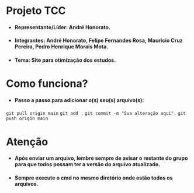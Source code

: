 # **Projeto TCC**



- #### Representante/Líder: André Honorato.




- #### **Integrantes: André Honorato, Felipe Fernandes Rosa, Mauricio Cruz Pereira, Pedro Henrique Morais Mota.**




- #### Tema: Site para otimização dos estudos.



# Como funciona?

- #### Passo a passo para adicionar o(s) seu(s) arquivo(s): 
`git pull origin main`
`git add .`
`git commit -m "Sua alteração aqui".`
`git push origin main`


# Atenção


- #### Após enviar um arquivo, lembre sempre de avisar o restante do grupo para que todos possam ter a versão do arquivo atualizado.




- #### Sempre execute o cmd no mesmo diretório onde estão todos os arquivos.


